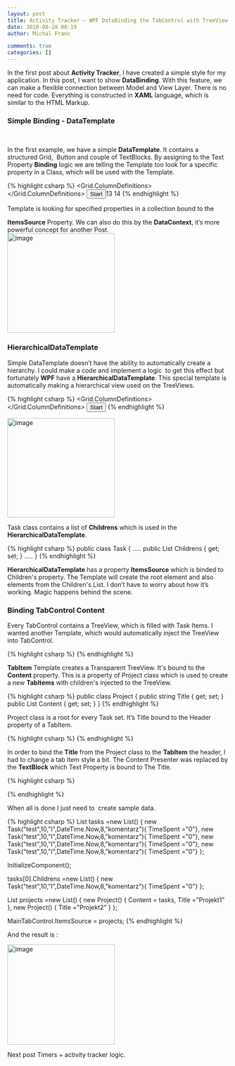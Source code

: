 ```yaml
---
layout: post
title: Activity Tracker – WPF DataBinding the TabControl with TreeView
date: 2010-08-28 08:19
author: Michal Franc

comments: true
categories: []
---
```

In the first post about <strong>Activity Tracker</strong>, I have created a simple style for my application. In this post, I want to show <strong>DataBinding</strong>. With this feature, we can make a flexible connection between Model and View Layer. There is no need for code. Everything is constructed in <strong>XAML</strong> language, which is similar to the HTML Markup.
<h3>Simple Binding - DataTemplate</h3>
&nbsp;

In the first example, we have a simple <strong>DataTemplate</strong>. It contains a structured Grid,  Button and couple of TextBlocks. By assigning to the Text Property <strong>Binding</strong> logic we are telling the Template too look for a specific property in a Class, which will be used with the Template.
<div>

{% highlight csharp %}
<DataTemplate x:Key="TaskTemplate">
   <Grid Width="200">
      <Grid.ColumnDefinitions>
         <ColumnDefinition Width="5*"></ColumnDefinition>
         <ColumnDefinition Width="1*"></ColumnDefinition>
         <ColumnDefinition Width="1*"></ColumnDefinition>
         <ColumnDefinition Width="3*"></ColumnDefinition>
      </Grid.ColumnDefinitions>
      <TextBlock Grid.Column="0" Text="{Binding Path=Title}"/>
      <TextBlock Grid.Column="1" Text="{Binding Path=TimeSpent}"/>
      <TextBlock Grid.Column="2" Text="{Binding Path=TimeEstimate}"/>
      <Button Grid.Column="3">Start</Button>13 </Grid>14 </DataTemplate>
{% endhighlight %}

Template is looking for specified properties in a collection bound to the

</div>
<div></div>
<div id="scid:9D7513F9-C04C-4721-824A-2B34F0212519:90b9145c-9edc-4909-9f87-3f5b7d8a5069" class="wlWriterEditableSmartContent" style="display: inline; float: none; margin: 0; padding: 0;">
<div><strong>ItemsSource</strong> Property. We can also do this by the <strong>DataContext</strong>, it’s more powerful concept for another Post.</div>
</div>
<a href="http://lammichalfranc.files.wordpress.com/2010/08/image40.png"><img style="display: inline; border-width: 0;" title="image" src="http://lammichalfranc.files.wordpress.com/2010/08/image_thumb40.png" alt="image" width="244" height="226" border="0" /></a>
<h3>HierarchicalDataTemplate</h3>
Simple DataTemplate doesn’t have the ability to automatically create a hierarchy. I could make a code and implement a logic  to get this effect but fortunately <strong>WPF</strong> have a <strong>HierarchicalDataTemplate</strong>. This special template is automatically making a hierarchical view used on the TreeViews.
<div>
<div id="scid:9D7513F9-C04C-4721-824A-2B34F0212519:c11f5546-4e5c-469d-8b79-11f4057df4d0" class="wlWriterEditableSmartContent" style="display: inline; float: none; margin: 0; padding: 0;">
<div>

{% highlight csharp %}
<HierarchicalDataTemplate x:Key="TaskTemplate" ItemsSource="{Binding Childrens}" DataType="{x:Type data:Task}">
   <Grid Width="200">
     <Grid.ColumnDefinitions>
        <ColumnDefinition Width="5*"></ColumnDefinition>
        <ColumnDefinition Width="1*"></ColumnDefinition>
        <ColumnDefinition Width="1*"></ColumnDefinition>
        <ColumnDefinition Width="3*"></ColumnDefinition>
      </Grid.ColumnDefinitions>
      <TextBlock Grid.Column="0" Text="{Binding Path=Title}"/>
      <TextBlock Grid.Column="1" Text="{Binding Path=TimeSpent}"/>
      <TextBlock Grid.Column="2" Text="{Binding Path=TimeEstimate}"/>
      <Button Grid.Column="3">Start</Button>
    </Grid>
</HierarchicalDataTemplate>
{% endhighlight %}

</div>
<!-- Code inserted with Steve Dunn's Windows Live Writer Code Formatter Plugin.  http://dunnhq.com -->

</div>
</div>
<a href="http://lammichalfranc.files.wordpress.com/2010/08/image42.png"><img style="display: inline; border-width: 0;" title="image" src="http://lammichalfranc.files.wordpress.com/2010/08/image_thumb41.png" alt="image" width="244" height="226" border="0" /></a>

Task class contains a list of <strong>Childrens</strong> which is used in the <strong>HierarchicalDataTemplate</strong>.
<div id="scid:9D7513F9-C04C-4721-824A-2B34F0212519:2678f708-e812-4f50-b17b-48d30936ca70" class="wlWriterEditableSmartContent" style="display: inline; float: none; margin: 0; padding: 0;">
<div>

{% highlight csharp %}
public class Task
{ 
   .....
   public List<Task> Childrens { get; set; }
   .....
}
{% endhighlight %}

</div>
<!-- Code inserted with Steve Dunn's Windows Live Writer Code Formatter Plugin.  http://dunnhq.com -->

</div>
<strong>HierarchicalDataTemplate</strong> has a property <strong>ItemsSource</strong> which is binded to Children's property. The Template will create the root element and also elements from the Children's List. I don’t have to worry about how it’s working. Magic happens behind the scene.
<h3>Binding TabControl Content</h3>
Every TabControl contains a TreeView, which is filled with Task Items. I wanted another Template, which would automatically inject the TreeView into TabControl.

{% highlight csharp %}
<DataTemplate x:Key="TabItemTemplate">
    <Grid>
       <TreeView Background="Transparent" ItemsSource="{Binding Content}" ItemTemplate="{StaticResource TaskTemplate}">
      </TreeView>
    </Grid>
</DataTemplate>
{% endhighlight %}

<strong>TabItem</strong> Template creates a Transparent TreeView. It's bound to the <strong>Content</strong> property. This is a property of Project class which is used to create a new <strong>TabItems</strong> with children's injected to the TreeView.
<div>
<div id="scid:9D7513F9-C04C-4721-824A-2B34F0212519:1a9470ae-9a29-4035-8b4c-44dca516e6ea" class="wlWriterEditableSmartContent" style="display: inline; float: none; margin: 0; padding: 0;">
<div>

{% highlight csharp %}
public class Project
{ 
    public string Title { get; set; }
    public List<Task> Content { get; set; }
}
{% endhighlight %}

</div>
<!-- Code inserted with Steve Dunn's Windows Live Writer Code Formatter Plugin.  http://dunnhq.com -->

</div>
</div>
Project class is a root for every Task set. It’s Title bound to the Header property of a TabItem.
<div>
<div id="scid:9D7513F9-C04C-4721-824A-2B34F0212519:91cfd2a4-b3a3-4d0f-ab13-87cf447734e4" class="wlWriterEditableSmartContent" style="display: inline; float: none; margin: 0; padding: 0;">
<div>

{% highlight csharp %}
<Grid Name="MainTree" Grid.Row="1" Grid.RowSpan="1">
   <TabControl Name="MainTabControl" ContentTemplate="{StaticResource TabItemTemplate}"></TabControl>
</Grid>
{% endhighlight %}

</div>
<!-- Code inserted with Steve Dunn's Windows Live Writer Code Formatter Plugin.  http://dunnhq.com -->

</div>
</div>
In order to bind the <strong>Title</strong> from the Project class to the <strong>TabItem</strong> the header, I had to change a tab item style a bit. The Content Presenter was replaced by the <strong>TextBlock</strong> which Text Property is bound to The Title.
<div>
<div id="scid:9D7513F9-C04C-4721-824A-2B34F0212519:851fcd4d-294f-4ee8-9888-0e00aa3615f6" class="wlWriterEditableSmartContent" style="display: inline; float: none; margin: 0; padding: 0;">
<div>

{% highlight csharp %}
<Style TargetType="TabItem"> 
    .... 
    <Grid>
      <StackPanel Orientation="Horizontal">
          <Border Name="Border" Padding="2" BorderBrush="Black" BorderThickness="1,1,1,1" 
          CornerRadius="10,10,0,0" Background="DarkOrange">
             <TextBlock Text="{Binding Path=Title}"></TextBlock>
         </Border>
      </StackPanel>
    </Grid>
    ....
</Style>
{% endhighlight %}

</div>
<!-- Code inserted with Steve Dunn's Windows Live Writer Code Formatter Plugin.  http://dunnhq.com -->

</div>
</div>
When all is done I just need to  create sample data.
<div id="scid:9D7513F9-C04C-4721-824A-2B34F0212519:142916b0-cf8b-4a75-b6f1-cafe51ad9cf8" class="wlWriterEditableSmartContent" style="display: inline; float: none; margin: 0; padding: 0;">
<div>

{% highlight csharp %}
List<Task> tasks =new List<Task>() 
{
      new Task("test",10,"I",DateTime.Now,8,"komentarz"){ TimeSpent ="0"}, 
      new Task("test",10,"I",DateTime.Now,8,"komentarz"){ TimeSpent ="0"},
      new Task("test",10,"I",DateTime.Now,8,"komentarz"){ TimeSpent ="0"},
      new Task("test",10,"I",DateTime.Now,8,"komentarz"){ TimeSpent ="0"}
};

InitializeComponent();

tasks[0].Childrens =new List<Task>()
{ 
      new Task("test",10,"I",DateTime.Now,8,"komentarz"){ TimeSpent ="0"} 
};

List<Project> projects =new List<Project>() 
{ 
      new Project() { Content = tasks, Title ="Projekt1" }, 
      new Project() { Title ="Projekt2" } 
};

MainTabControl.ItemsSource = projects;
{% endhighlight %}

</div>
<!-- Code inserted with Steve Dunn's Windows Live Writer Code Formatter Plugin.  http://dunnhq.com -->

</div>
And the result is :

<a href="http://lammichalfranc.files.wordpress.com/2010/08/image43.png"><img style="display: inline; border: 0;" title="image" src="http://lammichalfranc.files.wordpress.com/2010/08/image_thumb42.png" alt="image" width="244" height="228" border="0" /></a>

Next post Timers + activity tracker logic.

